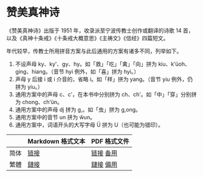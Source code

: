 # 赞美真神诗

《赞美真神诗》出版于 1951 年，收录派至宁波传教士创作或翻译的诗歌 14 首，以及《真神十条戒》《十条戒大概意思》《主祷文》《信经》四篇短文。

年代较早，传教士所用拼音方案与此后通用的方案有诸多不同，列举如下。

1. 不设声母 ky、kyʽ、gy、hy。如「救」「吃」「禽」「向」拼为 kiu、kʽüoh、ging、hiang。（音节 hyi 例外，如「喜」拼为 hyi。）
2. 声母 y 后接 i 或 i 介音的，省略 i。如「样」拼为 yang。（音节 yiu 例外，仍拼为 yiu。）
3. 通用方案中的声母 c、cʽ，在本书中分别拼为 ch、chʽ。如「中」「穿」分别拼为 chong、chʽün。
4. 通用方案中的声母 dj 拼为 g,。如「虫」拼为 g,ong。
5. 通用方案中的音节 un 拼为 w̆un。
6. 通用方案中，词语开头的大写字母 Ü 拼为 U（也可能为错印）。


|      | Markdown 格式文本                       | PDF 格式文件                                                 |
| ---- | --------------------------------------- | ------------------------------------------------------------ |
| 简体 | [链接](./赞美真神诗.md) | [链接](https://github.com/shinzoqchiuq/books-in-wu-romanization/raw/pdf/tsæn-me-tsing-jing-s-1851/赞美真神诗.pdf) [备用](https://gitee.com/shinzoqchiuq/books-in-wu-romanization/raw/pdf/tsæn-me-tsing-jing-s-1851/赞美真神诗.pdf) |
| 繁體 | [鏈接](./讚美真神詩.md) | [鏈接](https://github.com/shinzoqchiuq/books-in-wu-romanization/raw/pdf/tsæn-me-tsing-jing-s-1851/讚美真神詩.pdf)  [備用](https://gitee.com/shinzoqchiuq/books-in-wu-romanization/raw/pdf/tsæn-me-tsing-jing-s-1851/讚美真神詩.pdf) |
